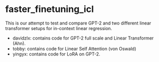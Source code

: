 # faster_finetuning_icl

This is our attempt to test and compare GPT-2 and two different linear transformer setups for in-context linear regression.

- davidzlx: contains code for GPT-2 full scale and Linear Transformer (Ahn).
- tobby: contains code for Linear Self Attention (von Oswald)
- yingyx: contains code for LoRA on GPT-2.
